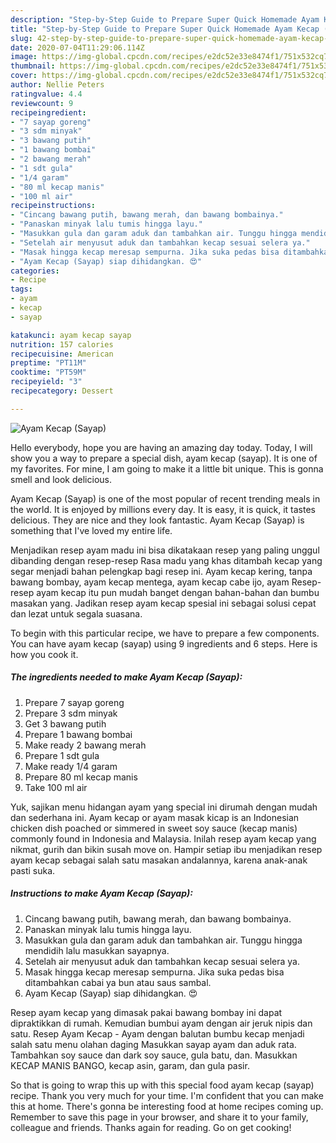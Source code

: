 ```yaml
---
description: "Step-by-Step Guide to Prepare Super Quick Homemade Ayam Kecap (Sayap)"
title: "Step-by-Step Guide to Prepare Super Quick Homemade Ayam Kecap (Sayap)"
slug: 42-step-by-step-guide-to-prepare-super-quick-homemade-ayam-kecap-sayap
date: 2020-07-04T11:29:06.114Z
image: https://img-global.cpcdn.com/recipes/e2dc52e33e8474f1/751x532cq70/ayam-kecap-sayap-foto-resep-utama.jpg
thumbnail: https://img-global.cpcdn.com/recipes/e2dc52e33e8474f1/751x532cq70/ayam-kecap-sayap-foto-resep-utama.jpg
cover: https://img-global.cpcdn.com/recipes/e2dc52e33e8474f1/751x532cq70/ayam-kecap-sayap-foto-resep-utama.jpg
author: Nellie Peters
ratingvalue: 4.4
reviewcount: 9
recipeingredient:
- "7 sayap goreng"
- "3 sdm minyak"
- "3 bawang putih"
- "1 bawang bombai"
- "2 bawang merah"
- "1 sdt gula"
- "1/4 garam"
- "80 ml kecap manis"
- "100 ml air"
recipeinstructions:
- "Cincang bawang putih, bawang merah, dan bawang bombainya."
- "Panaskan minyak lalu tumis hingga layu."
- "Masukkan gula dan garam aduk dan tambahkan air. Tunggu hingga mendidih lalu masukkan sayapnya."
- "Setelah air menyusut aduk dan tambahkan kecap sesuai selera ya."
- "Masak hingga kecap meresap sempurna. Jika suka pedas bisa ditambahkan cabai ya bun atau saus sambal."
- "Ayam Kecap (Sayap) siap dihidangkan. 😍"
categories:
- Recipe
tags:
- ayam
- kecap
- sayap

katakunci: ayam kecap sayap 
nutrition: 157 calories
recipecuisine: American
preptime: "PT11M"
cooktime: "PT59M"
recipeyield: "3"
recipecategory: Dessert

---
```



![Ayam Kecap (Sayap)](https://img-global.cpcdn.com/recipes/e2dc52e33e8474f1/751x532cq70/ayam-kecap-sayap-foto-resep-utama.jpg)

Hello everybody, hope you are having an amazing day today. Today, I will show you a way to prepare a special dish, ayam kecap (sayap). It is one of my favorites. For mine, I am going to make it a little bit unique. This is gonna smell and look delicious.

Ayam Kecap (Sayap) is one of the most popular of recent trending meals in the world. It is enjoyed by millions every day. It is easy, it is quick, it tastes delicious. They are nice and they look fantastic. Ayam Kecap (Sayap) is something that I've loved my entire life.

Menjadikan resep ayam madu ini bisa dikatakaan resep yang paling unggul dibanding dengan resep-resep Rasa madu yang khas ditambah kecap yang segar menjadi bahan pelengkap bagi resep ini. Ayam kecap kering, tanpa bawang bombay, ayam kecap mentega, ayam kecap cabe ijo, ayam Resep-resep ayam kecap itu pun mudah banget dengan bahan-bahan dan bumbu masakan yang. Jadikan resep ayam kecap spesial ini sebagai solusi cepat dan lezat untuk segala suasana.


To begin with this particular recipe, we have to prepare a few components. You can have ayam kecap (sayap) using 9 ingredients and 6 steps. Here is how you cook it.

<!--inarticleads1-->

##### The ingredients needed to make Ayam Kecap (Sayap):

1. Prepare 7 sayap goreng
1. Prepare 3 sdm minyak
1. Get 3 bawang putih
1. Prepare 1 bawang bombai
1. Make ready 2 bawang merah
1. Prepare 1 sdt gula
1. Make ready 1/4 garam
1. Prepare 80 ml kecap manis
1. Take 100 ml air


Yuk, sajikan menu hidangan ayam yang special ini dirumah dengan mudah dan sederhana ini. Ayam kecap or ayam masak kicap is an Indonesian chicken dish poached or simmered in sweet soy sauce (kecap manis) commonly found in Indonesia and Malaysia. Inilah resep ayam kecap yang nikmat, gurih dan bikin susah move on. Hampir setiap ibu menjadikan resep ayam kecap sebagai salah satu masakan andalannya, karena anak-anak pasti suka. 

<!--inarticleads2-->

##### Instructions to make Ayam Kecap (Sayap):

1. Cincang bawang putih, bawang merah, dan bawang bombainya.
1. Panaskan minyak lalu tumis hingga layu.
1. Masukkan gula dan garam aduk dan tambahkan air. Tunggu hingga mendidih lalu masukkan sayapnya.
1. Setelah air menyusut aduk dan tambahkan kecap sesuai selera ya.
1. Masak hingga kecap meresap sempurna. Jika suka pedas bisa ditambahkan cabai ya bun atau saus sambal.
1. Ayam Kecap (Sayap) siap dihidangkan. 😍


Resep ayam kecap yang dimasak pakai bawang bombay ini dapat dipraktikkan di rumah. Kemudian bumbui ayam dengan air jeruk nipis dan satu. Resep Ayam Kecap - Ayam dengan balutan bumbu kecap menjadi salah satu menu olahan daging Masukkan sayap ayam dan aduk rata. Tambahkan soy sauce dan dark soy sauce, gula batu, dan. Masukkan KECAP MANIS BANGO, kecap asin, garam, dan gula pasir. 

So that is going to wrap this up with this special food ayam kecap (sayap) recipe. Thank you very much for your time. I'm confident that you can make this at home. There's gonna be interesting food at home recipes coming up. Remember to save this page in your browser, and share it to your family, colleague and friends. Thanks again for reading. Go on get cooking!
